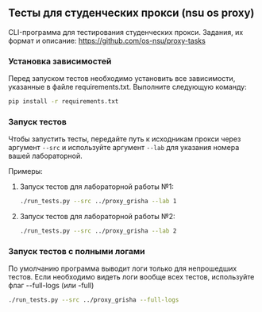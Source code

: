 ## Тесты для студенческих прокси (nsu os proxy)

CLI-программа для тестирования студенческих прокси.
Задания, их формат и описание: https://github.com/os-nsu/proxy-tasks

### Установка зависимостей

Перед запуском тестов необходимо установить все зависимости, указанные в файле requirements.txt.
Выполните следующую команду:

```bash
pip install -r requirements.txt
```

### Запуск тестов

Чтобы запустить тесты, передайте путь к исходникам прокси через аргумент `--src` и используйте аргумент `--lab` для указания номера вашей лабораторной.

Примеры:
1. Запуск тестов для лабораторной работы №1:
    ```bash
    ./run_tests.py --src ../proxy_grisha --lab 1
    ```
1. Запуск тестов для лабораторной работы №2:
    ```bash
    ./run_tests.py --src ../proxy_grisha --lab 2
    ```

### Запуск тестов с полными логами

По умолчанию программа выводит логи только для непрошедших тестов.
Если необходимо видеть логи вообще всех тестов, используйте флаг --full-logs (или -full)

```bash
./run_tests.py --src ../proxy_grisha --full-logs
```
